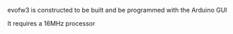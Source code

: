 evofw3 is constructed to be built and be programmed with the Arduino GUI

It requires a 16MHz processor


